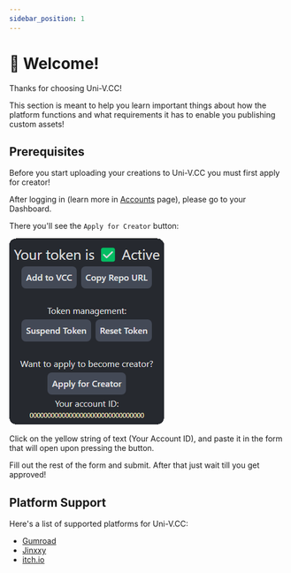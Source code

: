 ```yaml
---
sidebar_position: 1
---
```


# 👋 Welcome!

Thanks for choosing Uni-V.CC!

This section is meant to help you learn important things about how the platform functions and what requirements it has to enable you publishing custom assets!

## Prerequisites

Before you start uploading your creations to Uni-V.CC you must first apply for creator!

After logging in (learn more in [Accounts](../user/basics/account.md) page), please go to your Dashboard.

There you'll see the `Apply for Creator` button:

![](./img/creator-apply.png)

Click on the yellow string of text (Your Account ID), and paste it in the form that will open upon pressing the button.

Fill out the rest of the form and submit.
After that just wait till you get approved!

## Platform Support

Here's a list of supported platforms for Uni-V.CC:

- [Gumroad](https://gumroad.com/)
- [Jinxxy](https://jinxxy.com/)
- [itch.io](https://itch.io/)
